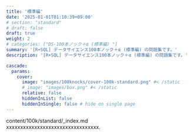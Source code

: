 ```yaml
---
title: '標準編'
date: '2025-01-01T01:10:39+09:00'
# section: "standard"
# draft: false
draft: true
weight: 2
# categories: ["DS-100本ノック＋α (標準編) "]
summary: '[R+SQL] データサイエンス100本ノック＋α (標準編) の問題集です。'
description: '[R+SQL] データサイエンス100本ノック＋α (標準編) の問題集です。'

cascade:
  params: 
    cover:
      image: "images/100knocks/cover-100k-standard.png" #< /static
      # image: "images/box.png" #< /static
      relative: false
      hiddenInList: false
      hiddenInSingle: false # hide on single page
---
```


content/100k/standard/_index.md  
xxxxxxxxxxxxxxxxxxxxxxxxxxxxxxxxx.

